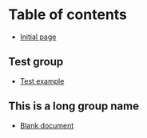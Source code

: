 # Table of contents

* [Initial page](README.md)

## Test group

* [Test example](test-group/test-example.md)

## This is a long group name

* [Blank document](this-is-a-long-group-name/blank-document.md)

